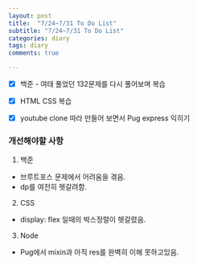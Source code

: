 ```yaml
---
layout: post
title:  "7/24~7/31 To Do List"
subtitle: "7/24~7/31 To Do List"
categories: diary
tags: diary
comments: true

---
```


- [x] 백준 - 여태 풀었던 132문제를 다시 풀어보며 복습

- [x] HTML CSS 복습

- [x] youtube clone 따라 만들어 보면서 Pug express 익히기


### 개선해야할 사항

1. 백준 
 - 브루트포스 문제에서 어려움을 겪음.
 - dp를 여전히 헷갈려함.

2. CSS
 - display: flex 일때의 박스정렬이 헷갈렸음.

3. Node
 - Pug에서 mixin과 아직 res를 완벽히 이해 못하고있음.

